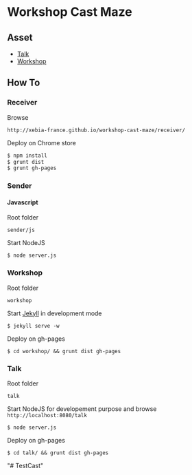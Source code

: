 # Workshop Cast Maze

## Asset

* [Talk](http://xebia-france.github.io/workshop-cast-maze/talk/)
* [Workshop](http://xebia-france.github.io/workshop-cast-maze/workshop/)

## How To

### Receiver

Browse

    http://xebia-france.github.io/workshop-cast-maze/receiver/

Deploy on Chrome store

```bash
$ npm install
$ grunt dist
$ grunt gh-pages
```

### Sender

#### Javascript

Root folder

    sender/js
Start NodeJS

    $ node server.js
### Workshop

Root folder

    workshop
Start [Jekyll](http://jekyllrb.com) in development mode

    $ jekyll serve -w
Deploy on gh-pages

    $ cd workshop/ && grunt dist gh-pages

### Talk

Root folder

    talk
Start NodeJS for developement purpose and browse <code>http://localhost:8080/talk</code>

    $ node server.js
Deploy on gh-pages

    $ cd talk/ && grunt dist gh-pages
"# TestCast" 
